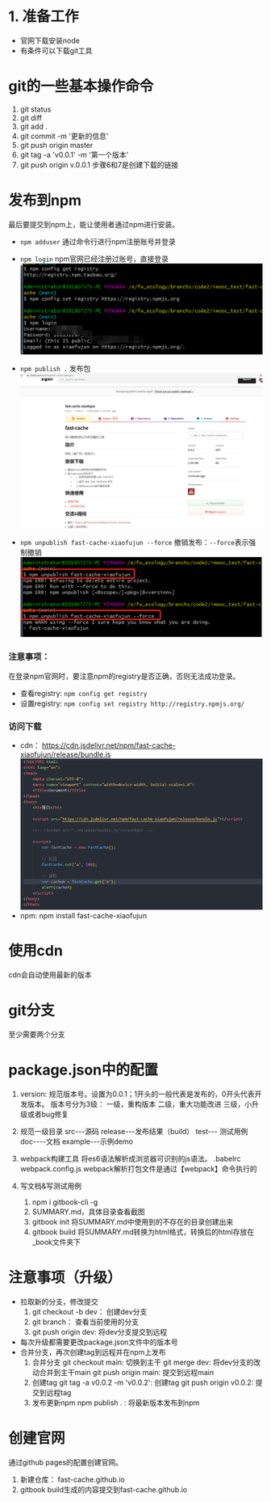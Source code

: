# 1. 准备工作

- 官网下载安装node
- 有条件可以下载git工具

# git的一些基本操作命令
1. git status
2. git diff
3. git add .
4. git commit -m '更新的信息'
5. git push origin master
6. git tag -a 'v0.0.1' -m '第一个版本'
7. git push origin v.0.0.1
   步骤6和7是创建下载的链接

# 发布到npm
最后要提交到npm上，能让使用者通过npm进行安装。

- `npm adduser`
    通过命令行进行npm注册账号并登录

- `npm login`
    npm官网已经注册过账号，直接登录
    ![](./npm-login.png)

- `npm publish .`
    发布包
    ![](./npm-publish.png)

- `npm unpublish fast-cache-xiaofujun --force`
    撤销发布：`--force`表示强制撤销
    ![](./npm-unpublish.png)


### 注意事项：
在登录npm官网时，要注意npm的registry是否正确，否则无法成功登录。
- 查看registry: `npm config get registry`
- 设置registry: `npm config set registry http://registry.npmjs.org/` 


### 访问下载
- cdn： https://cdn.jsdelivr.net/npm/fast-cache-xiaofujun/release/bundle.js
    ![](./cdn访问.png)
- npm:  npm install fast-cache-xiaofujun


# 使用cdn
cdn会自动使用最新的版本

# git分支
至少需要两个分支

# package.json中的配置
1. version: 规范版本号。设置为0.0.1；1开头的一般代表是发布的，0开头代表开发版本。
    版本号分为3级：
    一级，重构版本
    二级，重大功能改进
    三级，小升级或者bug修复

2. 规范一级目录
    src---源码
    release---发布结果（build）
    test--- 测试用例
    doc----文档
    example---示例demo

3. webpack构建工具
    将es6语法解析成浏览器可识别的js语法。
    .babelrc
    webpack.config.js
    webpack解析打包文件是通过【webpack】命令执行的

4. 写文档&写测试用例
    1. npm i gitbook-cli -g
    2. SUMMARY.md，具体目录查看截图
    3. gitbook init 将SUMMARY.md中使用到的不存在的目录创建出来
    4. gitbook build 将SUMMARY.md转换为html格式，转换后的html存放在_book文件夹下

# 注意事项（升级）
- 拉取新的分支，修改提交
    1. git checkout -b dev： 创建dev分支
    2. git branch： 查看当前使用的分支
    3. git push origin dev: 将dev分支提交到远程
- 每次升级都需要更改package.json文件中的版本号
- 合并分支，再次创建tag到远程并在npm上发布
    1. 合并分支
        git checkout main: 切换到主干
        git merge dev: 将dev分支的改动合并到主干main
        git push origin main: 提交到远程main
    2. 创建tag
        git tag -a v0.0.2 -m 'v0.0.2': 创建tag
        git push origin v0.0.2: 提交到远程tag
    3. 发布更新npm
        npm publish . : 将最新版本发布到npm 

# 创建官网
通过github pages的配置创建官网。
1. 新建仓库： fast-cache.github.io
2. gitbook build生成的内容提交到fast-cache.github.io